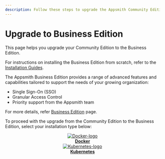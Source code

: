```yaml
---
description: Follow these steps to upgrade the Appsmith Community Edition to a Business Edition.
---
```

# Upgrade to Business Edition

This page helps you upgrade your Community Edition to the Business Edition.

For instructions on installing the Business Edition from scratch, refer to the [Installation Guides](/getting-started/setup/installation-guides).

The Appsmith Business Edition provides a range of advanced features and capabilities tailored to support the needs of your growing organization:

- Single Sign-On (SSO)
- Granular Access Control
- Priority support from the Appsmith team

For more details, refer [Business Edition](https://www.appsmith.com/pricing) page.

To proceed with the upgrade from the Community Edition to the Business Edition, select your installation type below:

<div class="containerBorder">
    <div class="containerGrid">
        <div class="columnGrid column-one" align="center">
            <div class="containerCol">
                <a href="/getting-started/setup/upgrade-to-business-edition/docker">
                <img class="containerImage" src="/img/docker-logo.png" alt="Docker-logo"/>
                </a> 
            </div> 
            <b><a href="/getting-started/setup/upgrade-to-business-edition/docker">Docker</a></b>
        </div>
        <div class="columnGrid column-two" align="center">
            <div class="containerCol">
                <a href="/getting-started/setup/upgrade-to-business-edition/kubernetes">
                <img class="containerImage" src="/img/Kubernetes_logo.png" alt="Kubernetes-logo"/>
                </a> 
            </div> 
            <b><a href="/getting-started/setup/upgrade-to-business-edition/kubernetes">Kubernetes</a></b>
       </div>
        <div class="columnGrid column-three" align="center">
        </div>
    </div>
</div>
